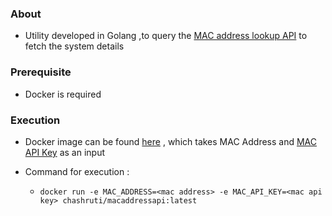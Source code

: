 ### About 

* Utility developed in Golang ,to query the [MAC address lookup API](https://macaddress.io/) to fetch the system details 

### Prerequisite
* Docker is required

### Execution
* Docker image can be found [here](https://hub.docker.com/repository/docker/chashruti/macaddresspi/) , which takes MAC Address and [MAC API Key](https://macaddress.io/api/documentation/making-requests) as an input

* Command for execution :
  - `docker run -e MAC_ADDRESS=<mac address> -e MAC_API_KEY=<mac api key> chashruti/macaddressapi:latest`
